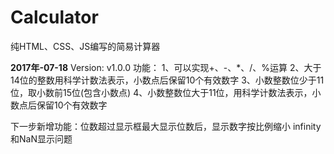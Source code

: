 # Calculator

纯HTML、CSS、JS编写的简易计算器


**2017年-07-18**
Version: v1.0.0
功能：
1、可以实现+、-、*、/、%运算
2、大于14位的整数用科学计数法表示，小数点后保留10个有效数字
3、小数整数位少于11位，取小数前15位(包含小数点)
4、小数整数位大于11位，用科学计数法表示，小数点后保留10个有效数字


下一步新增功能：位数超过显示框最大显示位数后，显示数字按比例缩小
infinity和NaN显示问题
